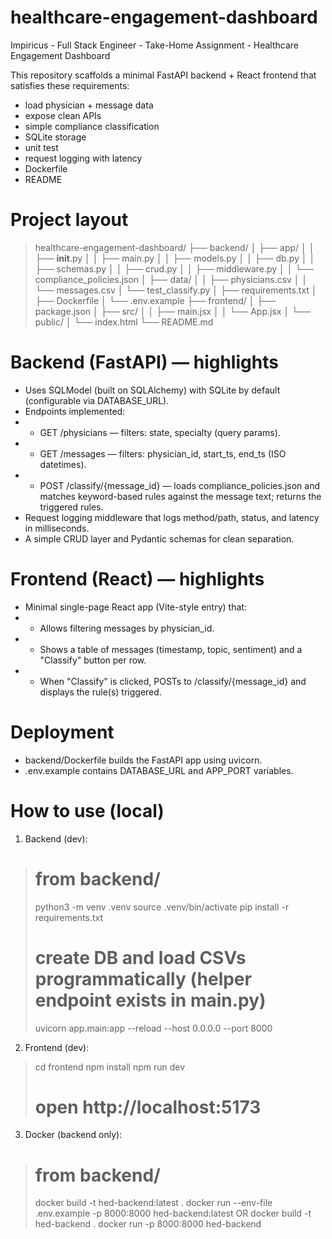 # healthcare-engagement-dashboard
Impiricus - Full Stack Engineer - Take-Home Assignment - Healthcare Engagement Dashboard

This repository scaffolds a minimal FastAPI backend + React frontend that satisfies these requirements: 
* load physician + message data
* expose clean APIs
* simple compliance classification
* SQLite storage
* unit test
* request logging with latency
* Dockerfile
* README

# Project layout

> healthcare-engagement-dashboard/
> ├── backend/
> │ ├── app/
> │ │ ├── __init__.py
> │ │ ├── main.py
> │ │ ├── models.py
> │ │ ├── db.py
> │ │ ├── schemas.py
> │ │ ├── crud.py
> │ │ ├── middleware.py
> │ │ └── compliance_policies.json
> │ ├── data/
> │ │ ├── physicians.csv
> │ │ └── messages.csv
> │ └── test_classify.py
> │ ├── requirements.txt
> │ ├── Dockerfile
> │ └── .env.example
> ├── frontend/
> │ ├── package.json
> │ ├── src/
> │ │ ├── main.jsx
> │ │ └── App.jsx
> │ └── public/
> │ └── index.html
> └── README.md


# Backend (FastAPI) — highlights

* Uses SQLModel (built on SQLAlchemy) with SQLite by default (configurable via DATABASE_URL).
* Endpoints implemented:
* * GET /physicians — filters: state, specialty (query params).
* * GET /messages — filters: physician_id, start_ts, end_ts (ISO datetimes).
* * POST /classify/{message_id} — loads compliance_policies.json and matches keyword-based rules against the message text; returns the triggered rules.
* Request logging middleware that logs method/path, status, and latency in milliseconds.
* A simple CRUD layer and Pydantic schemas for clean separation.

# Frontend (React) — highlights
* Minimal single-page React app (Vite-style entry) that:
* * Allows filtering messages by physician_id.
* * Shows a table of messages (timestamp, topic, sentiment) and a "Classify" button per row.
* * When "Classify" is clicked, POSTs to /classify/{message_id} and displays the rule(s) triggered.

# Deployment
* backend/Dockerfile builds the FastAPI app using uvicorn.
* .env.example contains DATABASE_URL and APP_PORT variables.

# How to use (local)

1. Backend (dev):

> # from backend/
> python3 -m venv .venv
> source .venv/bin/activate
> pip install -r requirements.txt
> # create DB and load CSVs programmatically (helper endpoint exists in main.py)
> uvicorn app.main:app --reload --host 0.0.0.0 --port 8000

2. Frontend (dev):

> cd frontend
> npm install
> npm run dev
> # open http://localhost:5173

3. Docker (backend only):

> # from backend/
> docker build -t hed-backend:latest .
> docker run --env-file .env.example -p 8000:8000 hed-backend:latest
OR
> docker build -t hed-backend .
> docker run -p 8000:8000 hed-backend


